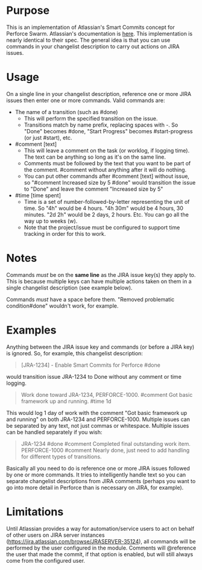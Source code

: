 # Purpose
This is an implementation of Atlassian's Smart Commits concept for Perforce Swarm. Atlassian's documentation is [here](https://confluence.atlassian.com/bitbucket/processing-jira-software-issues-with-smart-commit-messages-298979931.html). This implementation is nearly identical to their spec. The general idea is that you can use commands in your changelist description to carry out actions on JIRA issues.

# Usage
On a single line in your changelist description, reference one or more JIRA issues then enter one or more commands. Valid commands are:

* The name of a transition (such as #done)
  * This will perform the specified transition on the issue.
  * Transitions match by name prefix, replacing spaces with -. So "Done" becomes #done, "Start Progress" becomes #start-progress (or just #start), etc.
* #comment [text]
  * This will leave a comment on the task (or worklog, if logging time). The text can be anything so long as it's on the same line.
  * Comments must be followed by the text that you want to be part of the comment. #comment without anything after it will do nothing.
  * You can put other commands after #comment [text] without issue, so "#comment Increased size by 5 #done" would transition the issue to "Done" and leave the comment "Increased size by 5"
* #time [time spent]
  * Time is a set of number-followed-by-letter representing the unit of time. So "4h" would be 4 hours. "4h 30m" would be 4 hours, 30 minutes. "2d 2h" would be 2 days, 2 hours. Etc. You can go all the way up to weeks (w).
  * Note that the project/issue must be configured to support time tracking in order for this to work.

# Notes
Commands _must_ be on the **same line** as the JIRA issue key(s) they apply to. This is because multiple keys can have multiple actions taken on them in a single changelist description (see example below).

Commands _must_ have a space before them. "Removed problematic condition#done" wouldn't work, for example.

# Examples
Anything between the JIRA issue key and commands (or before a JIRA key) is ignored. So, for example, this changelist description:

> [JRA-1234] - Enable Smart Commits for Perforce #done

would transition issue JRA-1234 to Done without any comment or time logging.

> Work done toward JRA-1234, PERFORCE-1000. #comment Got basic framework up and running. #time 1d

This would log 1 day of work with the comment "Got basic framework up and running" on both JRA-1234 and PERFORCE-1000. Multiple issues can be separated by any text, not just commas or whitespace.
Multiple issues can be handled separately if you wish:

> JRA-1234 #done #comment Completed final outstanding work item.
> PERFORCE-1000 #comment Nearly done, just need to add handling for different types of transitions.

Basically all you need to do is reference one or more JIRA issues followed by one or more commands. It tries to intelligently handle text so you can separate changelist descriptions from JIRA comments (perhaps you want to go into more detail in Perforce than is necessary on JIRA, for example).

# Limitations
Until Atlassian provides a way for automation/service users to act on behalf of other users on JIRA server instances (https://jira.atlassian.com/browse/JRASERVER-35124), all commands will be performed by the user configured in the module. Comments will @reference the user that made the commit, if that option is enabled, but will still always come from the configured user.
